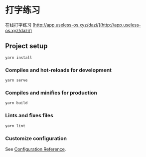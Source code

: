 # 打字练习

在线打字练习 [http://app.useless-os.xyz/dazi/](http://app.useless-os.xyz/dazi/)

## Project setup
```
yarn install
```

### Compiles and hot-reloads for development
```
yarn serve
```

### Compiles and minifies for production
```
yarn build
```

### Lints and fixes files
```
yarn lint
```

### Customize configuration
See [Configuration Reference](https://cli.vuejs.org/config/).
